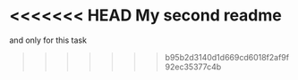 <<<<<<< HEAD
My second readme
=======
and only for this task
>>>>>>> b95b2d3140d1d669cd6018f2af9f92ec35377c4b

